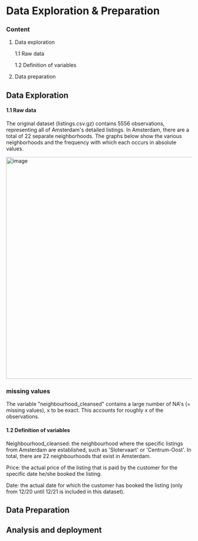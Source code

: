 # **Data Exploration & Preparation**

### Content
1. Data exploration

   1.1 Raw data

   1.2 Definition of variables

2. Data preparation


## **Data Exploration**
#### 1.1 Raw data

The original dataset (listings.csv.gz) contains 5556 observations, representing all of Amsterdam's detailed listings. In Amsterdam, there are a total of 22 separate neighborhoods. The graphs below show the various neighborhoods and the frequency with which each occurs in absolute values.

<img width="600" alt="image" src="https://user-images.githubusercontent.com/98963939/159896204-fbb5e9e4-d26f-420b-aaa4-31d8b7893633.png"> 

### missing values

The variable "neighbourhood_cleansed" contains a large number of NA's (= missing values), x to be exact. This accounts for roughly x of the observations.

#### 1.2 Definition of variables

Neighbourhood_cleansed: the neighbourhood where the specific listings from Amsterdam are established, such as 'Slotervaart' or 'Centrum-Oost'. In total, there are 22 neighbourhoods that exist in Amsterdam.

Price: the actual price of the listing that is paid by the customer for the specific date he/she booked the listing.

Date: the actual date for which the customer has booked the listing (only from 12/20 until 12/21 is included in this dataset).

## **Data Preparation**

## **Analysis and deployment**
